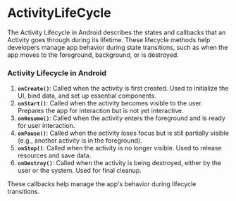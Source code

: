 # ActivityLifeCycle
The Activity Lifecycle in Android describes the states and callbacks that an Activity goes through during its lifetime. These lifecycle methods help developers manage app behavior during state transitions, such as when the app moves to the foreground, background, or is destroyed.


### **Activity Lifecycle in Android**

1. **`onCreate()`**: Called when the activity is first created. Used to initialize the UI, bind data, and set up essential components.  
2. **`onStart()`**: Called when the activity becomes visible to the user. Prepares the app for interaction but is not yet interactive.  
3. **`onResume()`**: Called when the activity enters the foreground and is ready for user interaction.  
4. **`onPause()`**: Called when the activity loses focus but is still partially visible (e.g., another activity is in the foreground).  
5. **`onStop()`**: Called when the activity is no longer visible. Used to release resources and save data.  
6. **`onDestroy()`**: Called when the activity is being destroyed, either by the user or the system. Used for final cleanup.  

These callbacks help manage the app's behavior during lifecycle transitions.

